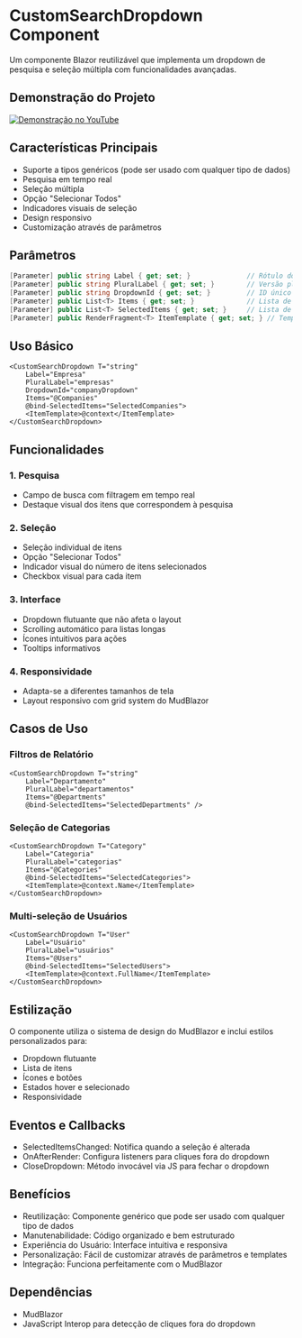 # CustomSearchDropdown Component

Um componente Blazor reutilizável que implementa um dropdown de pesquisa e seleção múltipla com funcionalidades avançadas.

## Demonstração do Projeto

[![Demonstração no YouTube](https://img.youtube.com/vi/4eIkI5Xt7zI/0.jpg)](https://youtu.be/4eIkI5Xt7zI)


## Características Principais

- Suporte a tipos genéricos (pode ser usado com qualquer tipo de dados)
- Pesquisa em tempo real
- Seleção múltipla
- Opção "Selecionar Todos"
- Indicadores visuais de seleção
- Design responsivo
- Customização através de parâmetros

## Parâmetros

```csharp
[Parameter] public string Label { get; set; }              // Rótulo do campo
[Parameter] public string PluralLabel { get; set; }        // Versão plural do rótulo
[Parameter] public string DropdownId { get; set; }         // ID único do dropdown
[Parameter] public List<T> Items { get; set; }             // Lista de itens
[Parameter] public List<T> SelectedItems { get; set; }     // Lista de itens selecionados
[Parameter] public RenderFragment<T> ItemTemplate { get; set; } // Template para renderização dos itens
```

## Uso Básico

```razor
<CustomSearchDropdown T="string"
    Label="Empresa"
    PluralLabel="empresas"
    DropdownId="companyDropdown"
    Items="@Companies"
    @bind-SelectedItems="SelectedCompanies">
    <ItemTemplate>@context</ItemTemplate>
</CustomSearchDropdown>
```

## Funcionalidades

### 1. Pesquisa
- Campo de busca com filtragem em tempo real
- Destaque visual dos itens que correspondem à pesquisa

### 2. Seleção
- Seleção individual de itens
- Opção "Selecionar Todos"
- Indicador visual do número de itens selecionados
- Checkbox visual para cada item

### 3. Interface
- Dropdown flutuante que não afeta o layout
- Scrolling automático para listas longas
- Ícones intuitivos para ações
- Tooltips informativos

### 4. Responsividade
- Adapta-se a diferentes tamanhos de tela
- Layout responsivo com grid system do MudBlazor

## Casos de Uso

### Filtros de Relatório

```razor
<CustomSearchDropdown T="string"
    Label="Departamento"
    PluralLabel="departamentos"
    Items="@Departments"
    @bind-SelectedItems="SelectedDepartments" />
```

### Seleção de Categorias

```razor
<CustomSearchDropdown T="Category"
    Label="Categoria"
    PluralLabel="categorias"
    Items="@Categories"
    @bind-SelectedItems="SelectedCategories">
    <ItemTemplate>@context.Name</ItemTemplate>
</CustomSearchDropdown>
```

### Multi-seleção de Usuários

```razor
<CustomSearchDropdown T="User"
    Label="Usuário"
    PluralLabel="usuários"
    Items="@Users"
    @bind-SelectedItems="SelectedUsers">
    <ItemTemplate>@context.FullName</ItemTemplate>
</CustomSearchDropdown>
```

## Estilização

O componente utiliza o sistema de design do MudBlazor e inclui estilos personalizados para:

- Dropdown flutuante
- Lista de itens
- Ícones e botões
- Estados hover e selecionado
- Responsividade

## Eventos e Callbacks

- SelectedItemsChanged: Notifica quando a seleção é alterada
- OnAfterRender: Configura listeners para cliques fora do dropdown
- CloseDropdown: Método invocável via JS para fechar o dropdown

## Benefícios

- Reutilização: Componente genérico que pode ser usado com qualquer tipo de dados
- Manutenabilidade: Código organizado e bem estruturado
- Experiência do Usuário: Interface intuitiva e responsiva
- Personalização: Fácil de customizar através de parâmetros e templates
- Integração: Funciona perfeitamente com o MudBlazor

## Dependências

- MudBlazor
- JavaScript Interop para detecção de cliques fora do dropdown
